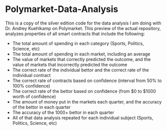 # Polymarket-Data-Analysis

This is a copy of the silver edition code for the data analysis I am doing with Dr. Andrey Kuehlkamp on Polymarket. This preview of the actual repository, analyzes properties of all smart contracts that include the following:

* The total amount of spending in each category (Sports, Politics, Science, etc)
* The total amount of spending in each market, including an average
* The value of markets that correctly predicted the outcome, and the value of markets that incorrectly predicted the outcome
* The correct rate of the individual bettor and the correct rate of the individual contract
* The correct rate of contracts based on confidence (interval from 50% to 100% confidence)
* The correct rate of the bettor based on confidence (from $0 to $1000 worth of confidence)
* The amount of money put in the markets each quarter, and the accuracy of the bettor in each quarter
* The accuracy of the 1000+ bettor in each quarter
* All of that data analysis repeated for each individual subject (Sports, Politics, Science, etc)
